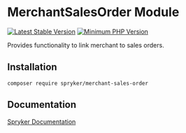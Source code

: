 # MerchantSalesOrder Module
[![Latest Stable Version](https://poser.pugx.org/spryker/merchant-sales-order/v/stable.svg)](https://packagist.org/packages/spryker/merchant-sales-order)
[![Minimum PHP Version](https://img.shields.io/badge/php-%3E%3D%207.3-8892BF.svg)](https://php.net/)

Provides functionality to link merchant to sales orders.

## Installation

```
composer require spryker/merchant-sales-order
```

## Documentation

[Spryker Documentation](https://documentation.spryker.com/module_guide/overview.htm)
